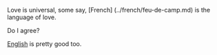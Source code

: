 Love is universal, some say, [French] (../french/feu-de-camp.md) is the language of love. 

Do I agree?

[English](enlish/love/love.md) is pretty good too.
